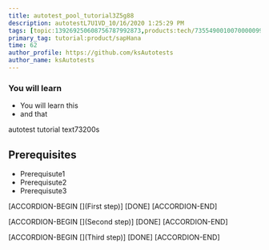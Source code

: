 ```yaml
---
title: autotest_pool_tutorial3Z5g88
description: autotestL7U1VD_10/16/2020 1:25:29 PM
tags: [topic:139269250608756787992873,products:tech/73554900100700000996,tutorial:experience/advanced]
primary_tag: tutorial:product/sapHana
time: 62
author_profile: https://github.com/ksAutotests
author_name: ksAutotests
---
```

### You will learn
- You will learn this
- and that

autotest tutorial text73200s

## Prerequisites
- Prerequisute1
- Prerequisute2
- Prerequisute3

[ACCORDION-BEGIN [](First step)]
[DONE]
[ACCORDION-END]

[ACCORDION-BEGIN [](Second step)]
[DONE]
[ACCORDION-END]

[ACCORDION-BEGIN [](Third step)]
[DONE]
[ACCORDION-END]

